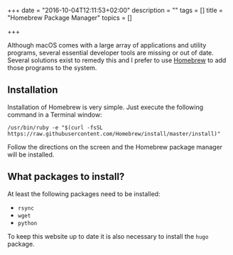 +++
date = "2016-10-04T12:11:53+02:00"
description = ""
tags = []
title = "Homebrew Package Manager"
topics = []

+++

Although macOS comes with a large array of applications and utility programs, several essential developer tools are missing or out of date. Several solutions exist to remedy this and I prefer to use [Homebrew](http://brew.sh) to add those programs to the system.

<!--more-->

## Installation

Installation of Homebrew is very simple. Just execute the following command in a Terminal window:

```
/usr/bin/ruby -e "$(curl -fsSL https://raw.githubusercontent.com/Homebrew/install/master/install)"
```

Follow the directions on the screen and the Homebrew package manager will be installed.

## What packages to install?

At least the following packages need to be installed:

* ```rsync```
* ```wget```
* ```python```

To keep this website up to date it is also necessary to install the ```hugo``` package.
